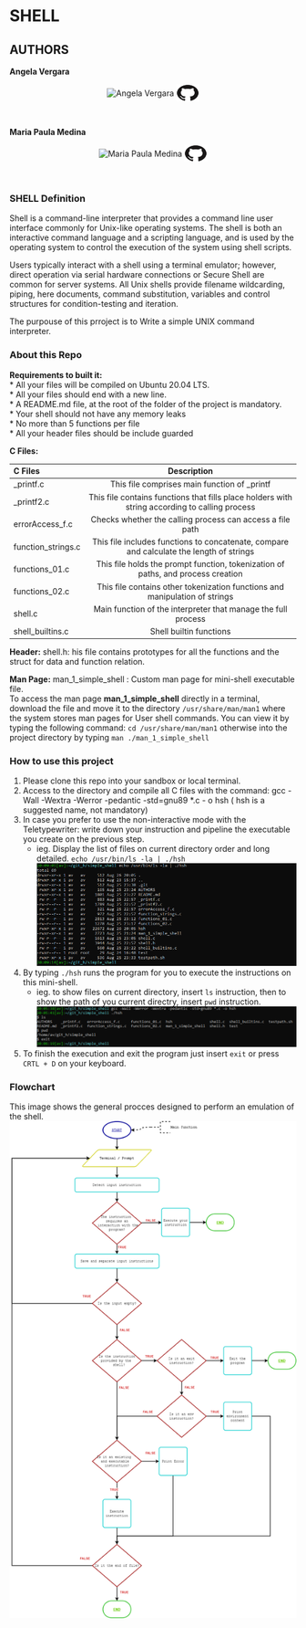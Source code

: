 # SHELL 

## AUTHORS
**Angela Vergara** 

  <p align="center">
      <img align="center" src="https://avatars.githubusercontent.com/u/85180677?v=4" alt="Angela Vergara" height="80" width="80" />
        <a href="https://github.com/anversa-pro" target="blank"><img align="center" src="https://raw.githubusercontent.com/devicons/devicon/9f4f5cdb393299a81125eb5127929ea7bfe42889/icons/github/github-original.svg" alt="Github Angela" height="30" width="40" /></a> 
 </p>  <br>
 
 **Maria Paula Medina**
 
   <p align="center">
	    <img align="center" src="https://avatars.githubusercontent.com/u/70358968?v=4" alt="Maria Paula Medina" height="80" width="80" />
	      <a href="https://github.com/Mapu456" target="blank"><img align="center" src="https://raw.githubusercontent.com/devicons/devicon/9f4f5cdb393299a81125eb5127929ea7bfe42889/icons/github/github-original.svg" alt="Github Maria Paula" height="30" width="40" /></a>
  </p>
    <br>

### SHELL Definition

Shell is a command-line interpreter that provides a command line user interface commonly for Unix-like operating systems. The shell is both an interactive command language and a scripting language, and is used by the operating system to control the execution of the system using shell scripts.

Users typically interact with a shell using a terminal emulator; however, direct operation via serial hardware connections or Secure Shell are common for server systems. All Unix shells provide filename wildcarding, piping, here documents, command substitution, variables and control structures for condition-testing and iteration.

The purpouse of this prroject is to Write a simple UNIX command interpreter.

### About this Repo

**Requirements to built it:**  
	* All your files will be compiled on Ubuntu 20.04 LTS.    
	* All your files should end with a new line.  
	* A README.md file, at the root of the folder of the project is mandatory.  
	* Your shell should not have any memory leaks  
	* No more than 5 functions per file  
	* All your header files should be include guarded  

**C Files:**

| C Files      		| Description     					|
| :---       		| :---:							|
| _printf.c      	| This file comprises main function of _printf   	|
| _printf2.c   		| This file contains functions that fills place holders with string according to calling process   	|
| errorAccess_f.c   	| Checks whether the calling process can access a file path						|
| function_strings.c   	| This file includes functions to concatenate, compare and calculate the length of strings     		|
| functions_01.c   	| This file holds the prompt function, tokenization of paths, and process creation 			|
| functions_02.c   	| This file contains other tokenization functions and manipulation of strings				|
| shell.c   		| Main function of the interpreter that manage the full process			     			|
| shell_builtins.c   	| Shell builtin functions							      			|

**Header:**
shell.h: his file contains prototypes for all the functions and the struct for data and function relation.

**Man Page:**
man_1_simple_shell : Custom man page for mini-shell executable file.  
To access the man page __man_1_simple_shell__ directly in a terminal, download the file and move it to the directory `/usr/share/man/man1` where the system stores man pages for User shell commands.
You can view it by typing the following command: `cd /usr/share/man/man1` otherwise into the project directory by typing `man ./man_1_simple_shell`

### How to use this project
1. Please clone this repo into your sandbox or local terminal.
2. Access to the directory and compile all C files with the command: gcc -Wall -Wextra -Werror -pedantic -std=gnu89 *.c - o hsh ( hsh is a suggested name, not mandatory)
3. In case you prefer to use the non-interactive mode with the Teletypewriter: write down your instruction and pipeline the executable you create on the previous step.  
	* ieg. Display the list of files on current directory order and long detailed. `echo /usr/bin/ls -la | ./hsh`  
	<a href=#><img src="https://github.com/anversa-pro/IMG/blob/491e1f93129e823a4d5ebb5e6353c1e1c9bb4ff8/Examples%20of%20use%20-%20nonInteractive.png" /></a>
4. By  typing `./hsh` runs the program for you to execute the instructions on this mini-shell.  
	* ieg. to show files on current directory, insert `ls` instruction, then to show the path of you current directry, insert `pwd` instruction.    
	<a href=#><img src="https://github.com/anversa-pro/IMG/blob/491e1f93129e823a4d5ebb5e6353c1e1c9bb4ff8/Examples%20of%20use.png" /></a>
5. To finish the execution and exit the program just insert `exit` or press `CRTL + D` on your keyboard.
	
### Flowchart  
This image shows the general procces designed to perform an emulation of the shell.  
<a href=#><img src="https://github.com/anversa-pro/IMG/blob/5c2e5e5c4e2578dbcf38a8d76beecd293b8d187d/Diagram-hsh_flowchart_v2.0.png" /></a>
